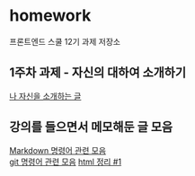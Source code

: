 # homework

프론트엔드 스쿨 12기 과제 저장소

## 1주차 과제 - 자신의 대하여 소개하기

[나 자신을 소개하는 글](./about-me.md)

## 강의를 들으면서 메모해둔 글 모음

[Markdown 명령어 관련 모음](./Markdown.md)  
[git 명령어 관련 모음](./git.md)
[html 정리 #1](./html-1.md)
